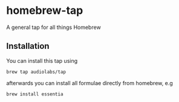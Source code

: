 homebrew-tap
============

A general tap for all things Homebrew

Installation
------------

You can install this tap using

    brew tap audiolabs/tap

afterwards you can install all formulae directly from homebrew, e.g

    brew install essentia
